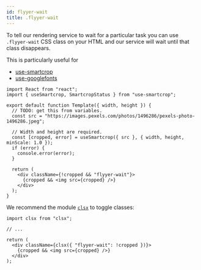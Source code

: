 ```yaml
---
id: flyyer-wait
title: .flyyer-wait
---
```


To tell our rendering service to wait for a particular task you can use `.flyyer-wait` CSS class on your HTML and our service will wait until that class disappears.

This is particularly useful for

- [use-smartcrop](https://github.com/useflyyer/use-smartcrop)
- [use-googlefonts](https://github.com/useflyyer/use-googlefonts)

```tsx
import React from "react";
import { useSmartcrop, SmartcropStatus } from "use-smartcrop";

export default function Template({ width, height }) {
  // TODO: get this from variables.
  const src = "https://images.pexels.com/photos/1496286/pexels-photo-1496286.jpeg";

  // Width and height are required.
  const [cropped, error] = useSmartcrop({ src }, { width, height, minScale: 1.0 });
  if (error) {
    console.error(error);
  }

  return (
    <div className={!cropped && "flyyer-wait"}>
      {cropped && <img src={cropped} />}
    </div>
  );
}
```

We recommend the module [`clsx`](https://github.com/lukeed/clsx) to toggle classes:

```tsx
import clsx from "clsx";

// ...

return (
  <div className={clsx({ "flyyer-wait": !cropped })}>
    {cropped && <img src={cropped} />}
  </div>
);
```

